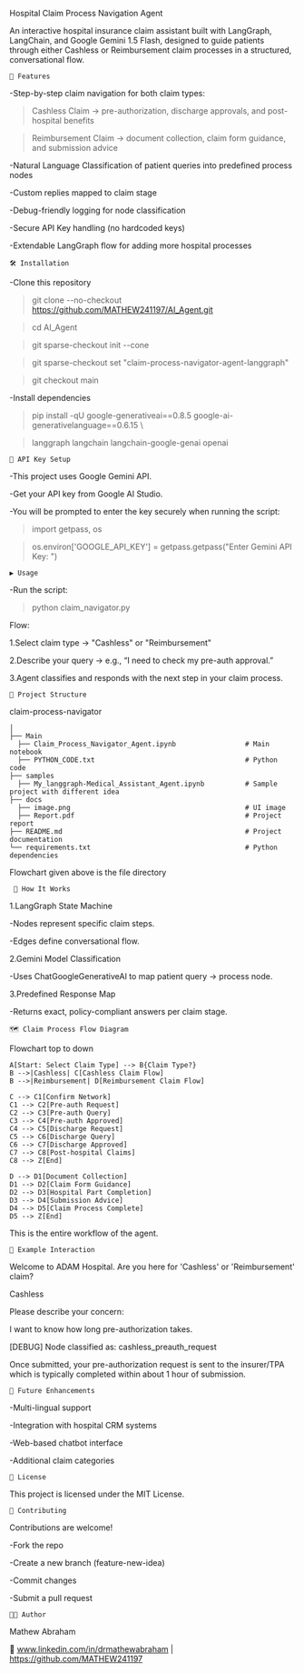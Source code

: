 Hospital Claim Process Navigation Agent 

An interactive hospital insurance claim assistant built with LangGraph, LangChain, and Google Gemini 1.5 Flash, designed to guide patients through either Cashless or Reimbursement claim processes in a structured, conversational flow.

    📌 Features

-Step-by-step claim navigation for both claim types:

>Cashless Claim → pre-authorization, discharge approvals, and post-hospital benefits

>Reimbursement Claim → document collection, claim form guidance, and submission advice

-Natural Language Classification of patient queries into predefined process nodes

-Custom replies mapped to claim stage

-Debug-friendly logging for node classification

-Secure API Key handling (no hardcoded keys)

-Extendable LangGraph flow for adding more hospital processes

    🛠 Installation

-Clone this repository

>git clone --no-checkout https://github.com/MATHEW241197/AI_Agent.git

>cd AI_Agent

>git sparse-checkout init --cone

>git sparse-checkout set "claim-process-navigator-agent-langgraph"

>git checkout main



-Install dependencies

>pip install -qU google-generativeai==0.8.5 google-ai-generativelanguage==0.6.15 \

>langgraph langchain langchain-google-genai openai

    🔑 API Key Setup

-This project uses Google Gemini API.

-Get your API key from Google AI Studio.

-You will be prompted to enter the key securely when running the script:

>import getpass, os

>os.environ['GOOGLE_API_KEY'] = getpass.getpass("Enter Gemini API Key: ")

    ▶️ Usage

-Run the script:

>python claim_navigator.py

Flow:

1.Select claim type → "Cashless" or "Reimbursement"

2.Describe your query → e.g., “I need to check my pre-auth approval.”

3.Agent classifies and responds with the next step in your claim process.

    📂 Project Structure

claim-process-navigator

    │
    ├── Main
      ├── Claim_Process_Navigator_Agent.ipynb                 # Main notebook
      ├── PYTHON_CODE.txt                                     # Python code 
    ├── samples
      ├── My_langgraph-Medical_Assistant_Agent.ipynb          # Sample project with different idea
    ├── docs
      ├── image.png                                           # UI image
      ├── Report.pdf                                          # Project report 
    ├── README.md                                             # Project documentation
    └── requirements.txt                                      # Python dependencies 

Flowchart given above is the file directory

     🔄 How It Works

1.LangGraph State Machine

-Nodes represent specific claim steps.

-Edges define conversational flow.

2.Gemini Model Classification

-Uses ChatGoogleGenerativeAI to map patient query → process node.

3.Predefined Response Map

-Returns exact, policy-compliant answers per claim stage.

    🗺 Claim Process Flow Diagram

Flowchart top to down

    A[Start: Select Claim Type] --> B{Claim Type?}
    B -->|Cashless| C[Cashless Claim Flow]
    B -->|Reimbursement| D[Reimbursement Claim Flow]

    C --> C1[Confirm Network]
    C1 --> C2[Pre-auth Request]
    C2 --> C3[Pre-auth Query]
    C3 --> C4[Pre-auth Approved]
    C4 --> C5[Discharge Request]
    C5 --> C6[Discharge Query]
    C6 --> C7[Discharge Approved]
    C7 --> C8[Post-hospital Claims]
    C8 --> Z[End]

    D --> D1[Document Collection]
    D1 --> D2[Claim Form Guidance]
    D2 --> D3[Hospital Part Completion]
    D3 --> D4[Submission Advice]
    D4 --> D5[Claim Process Complete]
    D5 --> Z[End]

This is the entire workflow of the agent.

    📜 Example Interaction

Welcome to ADAM Hospital. Are you here for 'Cashless' or 'Reimbursement' claim?

Cashless

Please describe your concern:

I want to know how long pre-authorization takes.

[DEBUG] Node classified as: cashless_preauth_request

Once submitted, your pre-authorization request is sent to the insurer/TPA which is typically completed within about 1 hour of submission.

    📌 Future Enhancements

-Multi-lingual support

-Integration with hospital CRM systems

-Web-based chatbot interface

-Additional claim categories

    📄 License

This project is licensed under the MIT License.

    🤝 Contributing

Contributions are welcome!

-Fork the repo

-Create a new branch (feature-new-idea)

-Commit changes

-Submit a pull request

    👨‍💻 Author

Mathew Abraham

🔗 www.linkedin.com/in/drmathewabraham | https://github.com/MATHEW241197

